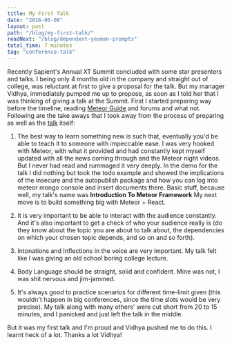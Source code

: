 ```yaml
---
title: My First Talk
date: "2016-05-08"
layout: post
path: "/blog/my-first-talk/"
readNext: "/blog/dependent-yeoman-prompts"
total_time: 7 minutes
tag: "conference-talk"
---
```


Recently Sapient's Annual XT Summit concluded with some star presenters and talks. I being only 4 months old in the company and straight out of college, was reluctant at first to give a proposal for the talk. But my manager Vidhya, immediately pumped me up to propose, as soon as I told her that I was thinking of giving a talk at the Summit. First I started preparing way before the timeline, reading [Meteor Guide](http://guide.meteor.com/) and forums and what not. Following are the take aways that I took away from the process of preparing as well as the [talk](https://drive.google.com/file/d/0Bxn8AKmUc9-MYi01SHpBZVQtU3c/view?usp=sharing) itself:

1. The best way to learn something new is such that, eventually you'd be able to teach it to someone with impeccable ease. I was very hooked with Meteor, with what it provided and had constantly kept myself updated with all the news coming through and the Meteor night videos. But I never had read and rummaged it very deeply. In the demo for the talk I did nothing but took the todo example and showed the implications of the insecure and the autopublish package and how you can log into meteor mongo console and insert documents there. Basic stuff, because well, my talk's name was __Introduction To Meteor Framework__ My next move is to build something big with Meteor + React.

2. It is very important to be able to interact with the audience constantly. And it's also important to get a check of who your audience really is (do they know about the topic you are about to talk about, the dependencies on which your chosen topic depends, and so on and so forth).

3. Intonations and Inflections in the voice are very important. My talk felt like I was giving an old school boring college lecture.

4. Body Language should be straight, solid and confident. Mine was not, I was shit nervous and jim-jammed.

5. It's always good to practice scenarios for different time-limit given (this wouldn't happen in big conferences, since the time slots would be very precise). My talk along with many others' were cut short from 20 to 15 minutes, and I panicked and just left the talk in the middle.

But it was my first talk and I'm proud and Vidhya pushed me to do this. I learnt heck of a lot. Thanks a lot Vidhya!
